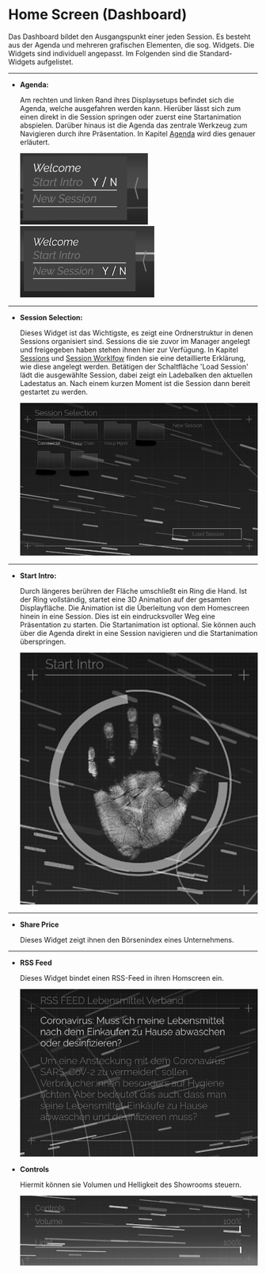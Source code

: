 # Home Screen (Dashboard)


Das Dashboard bildet den Ausgangspunkt einer jeden Session. Es besteht aus der Agenda und mehreren grafischen Elementen, die sog. Widgets. Die Widgets sind individuell angepasst. Im Folgenden sind die Standard-Widgets aufgelistet. 
***
* **Agenda:**

    Am rechten und linken Rand ihres Displaysetups befindet sich die Agenda, welche ausgefahren werden kann. Hierüber lässt sich zum einen direkt in die Session springen oder zuerst eine Startanimation abspielen. Darüber hinaus ist die Agenda das zentrale Werkzeug zum Navigieren durch ihre Präsentation. In Kapitel [Agenda](agenda.md) wird dies genauer erläutert.
    
    ![Agenda-1](img/Screenshots_Showroom/Agenda-Navigation-1.PNG)
    ![Agenda-2](img/Screenshots_Showroom/Agenda-Navigation-2.PNG)


***
* **Session Selection:** 

    Dieses Widget ist das Wichtigste, es zeigt eine Ordnerstruktur in denen Sessions organisiert sind. Sessions die sie zuvor im Manager angelegt und freigegeben haben stehen ihnen hier zur Verfügung. In Kapitel [Sessions](sessions.md) und [Session Worklfow](sessionworkflow.md) finden sie eine detaillierte Erklärung, wie diese angelegt werden. Betätigen der Schaltfläche 'Load Session' lädt die ausgewählte Session, dabei zeigt ein Ladebalken den aktuellen Ladestatus an. Nach einem kurzen Moment ist die Session dann bereit gestartet zu werden.
    
    ![SessionSelection](img/Screenshots_Showroom/SessionSelection.PNG)


***
* **Start Intro:**

    Durch längeres berühren der Fläche umschließt ein Ring die Hand. Ist der Ring vollständig, startet eine 3D Animation auf der gesamten Displayfläche. Die Animation ist die Überleitung von dem Homescreen hinein in eine Session. Dies ist ein eindrucksvoller Weg eine Präsentation zu starten. Die Startanimation ist optional. Sie können auch über die Agenda direkt in eine Session navigieren und die Startanimation überspringen.
 
    ![StartIntro](img/Screenshots_Showroom/StartIntro.PNG)


***
* **Share Price**

    Dieses Widget zeigt ihnen den Börsenindex eines Unternehmens.
    

***
* **RSS Feed**

    Dieses Widget bindet einen RSS-Feed in ihren Homscreen ein.
    
    ![RSSFeed](img/Screenshots_Showroom/RSSFeed.PNG)
    
* **Controls**

    Hiermit können sie Volumen und Helligkeit des Showrooms steuern.
    
    ![Controls](img/Screenshots_Showroom/RoomControls.PNG)
